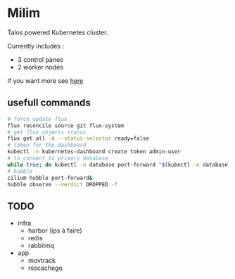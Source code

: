 # Milim

Talos powered Kubernetes cluster.

Currently includes :
- 3 control panes
- 2 worker nodes

If you want more see [here](https://github.com/Samoth69/IAC/tree/master/Infra/terraform)

## usefull commands

```bash
# force update flux
flux reconcile source git flux-system
# get flux objects status
flux get all -A --status-selector ready=false
# token for the dashboard
kubectl -n kubernetes-dashboard create token admin-user
# to connect to primary database
while true; do kubectl -n database port-forward "$(kubectl -n database get pods -l postgres-operator.crunchydata.com/role=master -o name)" 5432:5432; done
# hubble
cilium hubble port-forward&
hubble observe --verdict DROPPED -f
```

## TODO

- infra
	- harbor (ips à faire)
	- redis
	- rabbitmq
- app
	- movtrack
	- rsscachego
